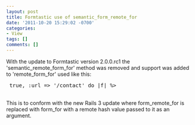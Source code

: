 ```yaml
---
layout: post
title: Formtastic use of semantic_form_remote_for
date: '2011-10-20 15:29:02 -0700'
categories:
- View
tags: []
comments: []
---
```

<p>With the update to Formtastic version 2.0.0.rc1 the 'semantic_remote_form_for' method was removed and support was added to 'remote_form_for' used like this:</p>
<pre class="brush:rails"> true, :url => '/contact' do |f| %></pre><br />
This is to conform with the new Rails 3 update where form_remote_for is replaced with form_for with a remote hash value passed to it as an argument.</p>
